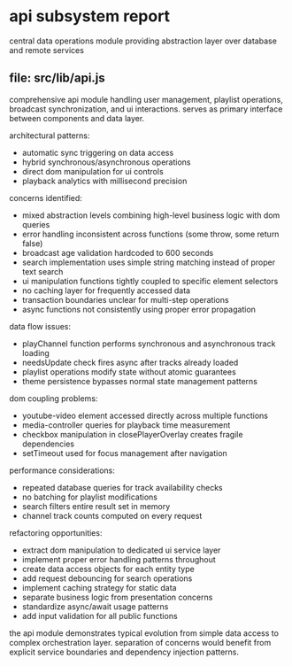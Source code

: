 # api subsystem report

central data operations module providing abstraction layer over database and remote services

## file: src/lib/api.js

comprehensive api module handling user management, playlist operations, broadcast synchronization, and ui interactions. serves as primary interface between components and data layer.

architectural patterns:

- automatic sync triggering on data access
- hybrid synchronous/asynchronous operations
- direct dom manipulation for ui controls
- playback analytics with millisecond precision

concerns identified:

- mixed abstraction levels combining high-level business logic with dom queries
- error handling inconsistent across functions (some throw, some return false)
- broadcast age validation hardcoded to 600 seconds
- search implementation uses simple string matching instead of proper text search
- ui manipulation functions tightly coupled to specific element selectors
- no caching layer for frequently accessed data
- transaction boundaries unclear for multi-step operations
- async functions not consistently using proper error propagation

data flow issues:

- playChannel function performs synchronous and asynchronous track loading
- needsUpdate check fires async after tracks already loaded
- playlist operations modify state without atomic guarantees
- theme persistence bypasses normal state management patterns

dom coupling problems:

- youtube-video element accessed directly across multiple functions
- media-controller queries for playback time measurement
- checkbox manipulation in closePlayerOverlay creates fragile dependencies
- setTimeout used for focus management after navigation

performance considerations:

- repeated database queries for track availability checks
- no batching for playlist modifications
- search filters entire result set in memory
- channel track counts computed on every request

refactoring opportunities:

- extract dom manipulation to dedicated ui service layer
- implement proper error handling patterns throughout
- create data access objects for each entity type
- add request debouncing for search operations
- implement caching strategy for static data
- separate business logic from presentation concerns
- standardize async/await usage patterns
- add input validation for all public functions

the api module demonstrates typical evolution from simple data access to complex orchestration layer. separation of concerns would benefit from explicit service boundaries and dependency injection patterns.
